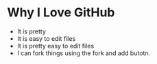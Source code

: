 # Why I Love GitHub

* It is pretty
* It is easy to edit files
* It is pretty easy to edit files
* I can fork things using the fork and add butotn.